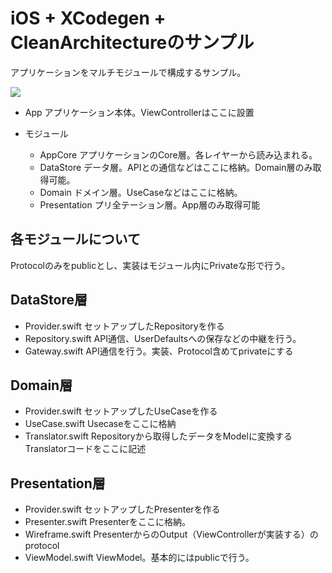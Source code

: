 iOS + XCodegen + CleanArchitectureのサンプル
============================================

アプリケーションをマルチモジュールで構成するサンプル。

![](https://user-images.githubusercontent.com/8032972/96254077-a8e34880-0fef-11eb-8e16-79ec5cd735c9.png)

- App アプリケーション本体。ViewControllerはここに設置

- モジュール
	- AppCore アプリケーションのCore層。各レイヤーから読み込まれる。
	- DataStore データ層。APIとの通信などはここに格納。Domain層のみ取得可能。
	- Domain ドメイン層。UseCaseなどはここに格納。
	- Presentation プリ全テーション層。App層のみ取得可能

## 各モジュールについて

Protocolのみをpublicとし、実装はモジュール内にPrivateな形で行う。

## DataStore層

- Provider.swift セットアップしたRepositoryを作る
- Repository.swift API通信、UserDefaultsへの保存などの中継を行う。
- Gateway.swift API通信を行う。実装、Protocol含めてprivateにする

## Domain層

- Provider.swift セットアップしたUseCaseを作る
- UseCase.swift Usecaseをここに格納
- Translator.swift Repositoryから取得したデータをModelに変換するTranslatorコードをここに記述

## Presentation層

- Provider.swift セットアップしたPresenterを作る
- Presenter.swift Presenterをここに格納。
- Wireframe.swift PresenterからのOutput（ViewControllerが実装する）のprotocol
- ViewModel.swift ViewModel。基本的にはpublicで行う。

